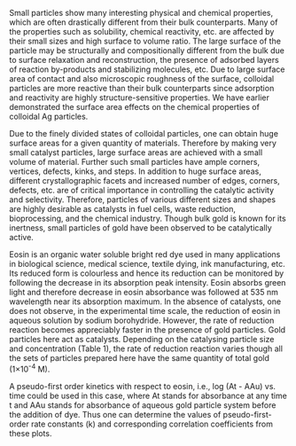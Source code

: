 Small particles show many interesting physical and chemical properties, which are often drastically different from their bulk counterparts. Many of the properties such as solubility, chemical reactivity, etc. are affected by their small sizes and high surface to volume ratio. The large surface of the particle may be structurally and compositionally different from the bulk due to surface relaxation and reconstruction, the presence of adsorbed layers of reaction by-products and stabilizing molecules, etc. Due to large surface area of contact and also microscopic roughness of the surface, colloidal particles are more reactive than their bulk counterparts since adsorption and reactivity are highly structure-sensitive properties. We have earlier demonstrated the surface area effects on the chemical properties of colloidal Ag particles.  

Due to the finely divided states of colloidal particles, one can obtain huge surface areas for a given quantity of materials. Therefore by making very small catalyst particles, large surface areas are achieved with a small volume of material. Further such small particles have ample corners, vertices, defects, kinks, and steps. In addition to huge surface areas, different crystallographic facets and increased number of edges, corners, defects, etc. are of critical importance in controlling the catalytic activity and selectivity. Therefore, particles of various different sizes and shapes are highly desirable as catalysts in fuel cells, waste reduction, bioprocessing, and the chemical industry. Though bulk gold is known for its inertness, small particles of gold have been observed to be catalytically active.  

Eosin is an organic water soluble bright red dye used in many applications in biological science, medical science, textile dying, ink manufacturing, etc. Its reduced form is colourless and hence its reduction can be monitored by following the decrease in its absorption peak intensity. Eosin absorbs green light and therefore decrease in eosin absorbance was followed at 535 nm wavelength near its absorption maximum. In the absence of catalysts, one does not observe, in the experimental time scale, the reduction of eosin in aqueous solution by sodium borohydride. However, the rate of reduction reaction becomes appreciably faster in the presence of gold particles. Gold particles here act as catalysts. Depending on the catalysing particle size and concentration (Table 1), the rate of reduction reaction varies though all the sets of particles prepared here have the same quantity of total gold (1×10<sup>-4</sup> M).  

A pseudo-first order kinetics with respect to eosin, i.e., log (At - AAu) vs. time could be used in this case, where At stands for absorbance at any time t and AAu stands for absorbance of aqueous gold particle system before the addition of dye. Thus one can determine the values of pseudo-first-order rate constants (k) and corresponding correlation coefficients from these plots.   
